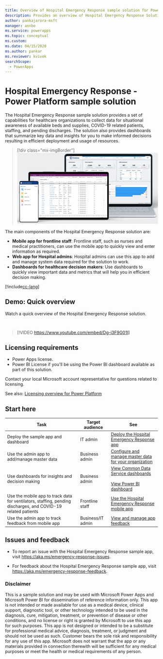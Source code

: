```yaml
---
title: Overview of Hospital Emergency Response sample solution for Power Platform | Microsoft Docs
description: Provides an overview of Hospital Emergency Response Solution.
author: pankajarora-msft
manager: annbe
ms.service: powerapps
ms.topic: conceptual
ms.custom: 
ms.date: 04/15/2020
ms.author: pankar
ms.reviewer: kvivek
searchScope:
  - PowerApps
---
```

# Hospital Emergency Response - Power Platform sample solution

The Hospital Emergency Response sample solution provides a set of capabilities for healthcare organizations to collect data for situational awareness of available beds and supplies, COVID-19 related patients, staffing, and pending discharges. The solution also provides dashboards that summarize key data and insights for you to make informed decisions resulting in efficient deployment and usage of resources.

> [!div class="mx-imgBorder"] 
> ![Hospital Emergency Response app](media/conf-ermerg-response-solution-overview.png)

The main components of the Hospital Emergency Response solution are:

- **Mobile app for frontline staff**: Frontline staff, such as nurses and medical practitioners, can use the mobile app to quickly view and enter information as required.
- **Web app for Hospital admins**: Hospital admins can use this app to add and manage system data required for the solution to work.
- **Dashboards for healthcare decision makers**: Use dashboards to quickly view important data and metrics that will help you in efficient decision making.

[!include[cc-lang](includes/cc-lang.md)]


## Demo: Quick overview

Watch a quick overview of the Hospital Emergency Response solution.

<br/>

> [!VIDEO https://www.youtube.com/embed/Dg-i3F9G01I]

## Licensing requirements

- Power Apps license.
- Power BI License if you'll be using the Power BI dashboard available as part of this solution.

Contact your local Microsoft account representative for questions related to licensing.

See also: [Licensing overview for Power Platform](https://docs.microsoft.com/power-platform/admin/pricing-billing-skus)

## Start here

|Task | Target audience|See|
|--|--|--|
|Deploy the sample app and dashboard|IT admin|[Deploy the Hospital Emergency Response app](deploy-configure.md)|
|Use the admin app to add/manage master data|Business admin|[Configure and manage master data for your organization](configure-data-reporting.md#configure-and-manage-master-data-for-your-organization)|
|Use dashboards for insights and decision making|Business admin|[View Common Data Service dashboards](configure-data-reporting.md#view-common-data-service-dashboards)<br/><br/>[View Power BI dashboard](configure-data-reporting.md#view-power-bi-dashboard)|
|Use the mobile app to track data for ventilators, staffing, pending discharges, and COVID-19 related patients|Frontline staff|[Use the Hospital Emergency Response mobile app](use.md)
|Use the admin app to track feedback from mobile app|Business/IT admin|[View and manage app feedback](configure-data-reporting.md#view-and-manage-app-feedback)|


## Issues and feedback

- To report an issue with the Hospital Emergency Response sample app, visit <https://aka.ms/emergency-response-issues>.

- For feedback about the Hospital Emergency Response sample app, visit <https://aka.ms/emergency-response-feedback>.

### Disclaimer

This is a sample solution and may be used with Microsoft Power Apps and Microsoft Power BI for dissemination of reference information only. This app is not intended or made available for use as a medical device, clinical support, diagnostic tool, or other technology intended to be used in the diagnosis, cure, mitigation, treatment, or prevention of disease or other conditions, and no license or right is granted by Microsoft to use this app for such purposes. This app is not designed or intended to be a substitute for professional medical advice, diagnosis, treatment, or judgment and should not be used as such. Customer bears the sole risk and responsibility for any use of this app. Microsoft does not warrant that the app or any materials provided in connection therewith will be sufficient for any medical purposes or meet the health or medical
requirements of any person.
